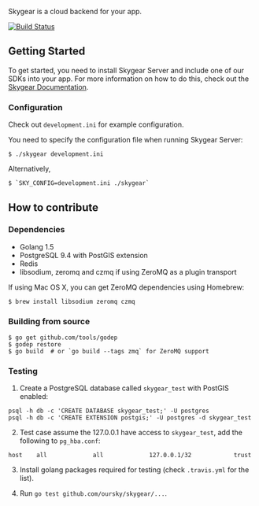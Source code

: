 Skygear is a cloud backend for your app.

[![Build Status](https://magnum.travis-ci.com/oursky/skygear.svg?token=TS65G314JpxpG31zryWn)](https://magnum.travis-ci.com/oursky/skygear)

## Getting Started

To get started, you need to install Skygear Server and include one of
our SDKs into your app. For more information on how to do this, check
out the [Skygear Documentation](http://docs.pandadb.com/tutorial).

### Configuration
 
Check out `development.ini` for example configuration.

You need to specify the configuration file when running Skygear Server:

```shell
$ ./skygear development.ini
```

Alternatively,
```shell
$ `SKY_CONFIG=development.ini ./skygear`
```

## How to contribute

### Dependencies

* Golang 1.5
* PostgreSQL 9.4 with PostGIS extension
* Redis
* libsodium, zeromq and czmq if using ZeroMQ as a plugin transport

If using Mac OS X, you can get ZeroMQ dependencies using Homebrew:

```shell
$ brew install libsodium zeromq czmq
```

### Building from source

```shell
$ go get github.com/tools/godep
$ godep restore
$ go build  # or `go build --tags zmq` for ZeroMQ support
```

### Testing

1. Create a PostgreSQL database called `skygear_test` with PostGIS enabled:

```shell
psql -h db -c 'CREATE DATABASE skygear_test;' -U postgres
psql -h db -c 'CREATE EXTENSION postgis;' -U postgres -d skygear_test
```

2. Test case assume the 127.0.0.1 have access to `skygear_test`, add the
following to `pg_hba.conf`:

```
host    all             all             127.0.0.1/32            trust
```

3. Install golang packages required for testing (check `.travis.yml` for the
   list).

4. Run `go test github.com/oursky/skygear/...`.
